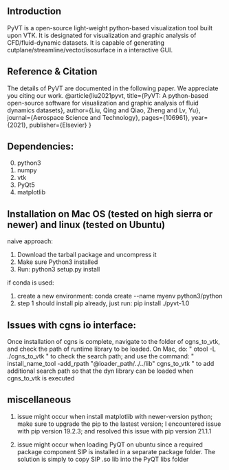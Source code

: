 
## Introduction
PyVT is a open-source light-weight python-based visualization tool built upon VTK. 
It is designated for visualization and graphic analysis of CFD/fluid-dynamic datasets. 
It is capable of generating cutplane/streamline/vector/isosurface in a interactive GUI.

## Reference & Citation
The details of PyVT are documented in the following paper. We appreciate you citing our work. 
@article{liu2021pyvt,
  title={PyVT: A python-based open-source software for visualization and graphic analysis of fluid dynamics datasets},
  author={Liu, Qing and Qiao, Zheng and Lv, Yu},
  journal={Aerospace Science and Technology},
  pages={106961},
  year={2021},
  publisher={Elsevier}
}

## Dependencies:
0. python3
1. numpy
2. vtk
3. PyQt5
4. matplotlib 

## Installation on Mac OS (tested on high sierra or newer) and linux (tested on Ubuntu)  
naive approach:
1. Download the tarball package and uncompress it
2. Make sure Python3 installed
3. Run: python3 setup.py install 

if conda is used:
1. create a new environment: conda create --name myenv python3/python
2. step 1 should install pip already, just run: pip install ./pyvt-1.0


## Issues with cgns io interface:

Once installation of cgns is complete, navigate to the folder of cgns_to_vtk, and check 
the path of runtime library to be loaded. On Mac, do:
"
otool -L ./cgns_to_vtk
"
to check the search path; and use the command:
"
install_name_tool -add_rpath "@loader_path/../../lib" cgns_to_vtk
"
to add additional search path so that the dyn library can be loaded when cgns_to_vtk is
executed


## miscellaneous
1. issue might occur when install matplotlib with newer-version python; make sure to upgrade
the pip to the lastest version; 
I encountered issue with pip version 19.2.3; and resolved this issue with pip version 21.1.1

2. issue might occur when loading PyQT on ubuntu since a required package component SIP is installed in a separate package folder. The solution is simply to copy SIP .so lib into the PyQT libs folder 

